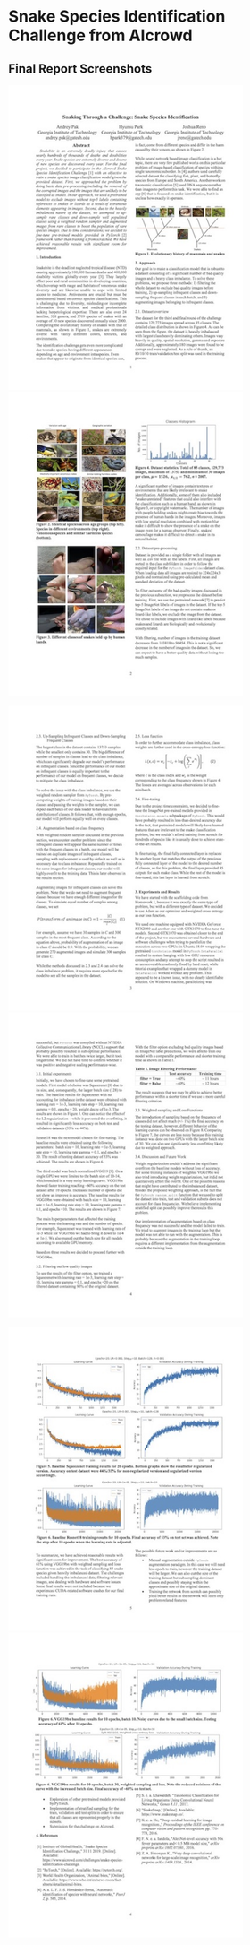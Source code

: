 # Snake Species Identification Challenge from AIcrowd

## Final Report Screenshots
<img src="/report_images/snake_identification_challenge_1.jpg" width="420"> <img src="/report_images/snake_identification_challenge_2.jpg" width="420">  

<img src="/report_images/snake_identification_challenge_3.jpg" width="420"> <img src="/report_images/snake_identification_challenge_4.jpg" width="420">

<img src="/report_images/snake_identification_challenge_5.jpg" width="420"> <img src="/report_images/snake_identification_challenge_6.jpg" width="420">
